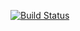 [![Build Status](https://travis-ci.org/PHPiotr/bookings.svg?branch=master)](https://travis-ci.org/PHPiotr/bookings)

